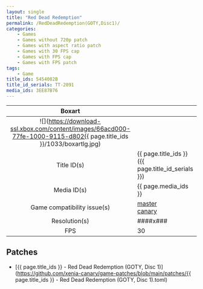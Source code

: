 ```yaml
---
layout: single
title: "Red Dead Redemption"
permalink: /RedDeadRedemption(GOTY,Disc1)/
categories:
    - Games
    - Games without 720p patch
    - Games with aspect ratio patch
    - Games with 30 FPS cap
    - Games with FPS cap
    - Games with FPS patch
tags:
    - Game
title_ids: 5454082B
title_id_serials: TT-2091
media_ids: 3EE87B76
---
```


| Boxart                      |                                                                                        |
| :----:                      | :-                                                                                     |
| ![](https://download-ssl.xbox.com/content/images/66acd000-77fe-1000-9115-d802{{ page.title_ids }}/1033/boxartlg.jpg) |
| Title ID(s)                 | {{ page.title_ids }} ({{ page.title_id_serials }})                                     |
| Media ID(s)                 | {{ page.media_ids }}                                                                   |
| Game compatibility issue(s) | [master](https://github.com/xenia-project/game-compatibility/issues/)<br>[canary](https://github.com/xenia-canary/game-compatibility/issues/) |
| Resolution(s)               | ####x###                                                                               |
| FPS                         | 30                                                                                     |

## Patches
* [{{ page.title_ids }} - Red Dead Redemption (GOTY, Disc 1)](https://github.com/xenia-canary/game-patches/blob/main/patches/{{ page.title_ids }} - Red Dead Redemption (GOTY, Disc 1).toml)

<!--This page was generated by a script. You can remove this comment once the page is verified to be free of mistakes.-->
